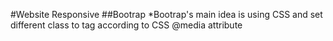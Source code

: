 #Website Responsive
##Bootrap
*Bootrap's main idea is using CSS and set different class to tag according to CSS @media attribute 
